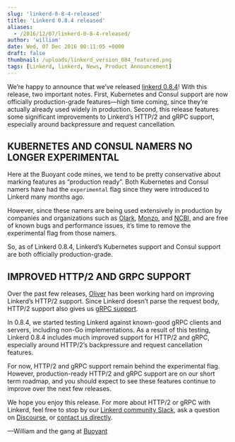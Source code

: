 ```yaml
---
slug: 'linkerd-0-8-4-released'
title: 'Linkerd 0.8.4 released'
aliases:
  - /2016/12/07/linkerd-0-8-4-released/
author: 'william'
date: Wed, 07 Dec 2016 00:11:05 +0000
draft: false
thumbnail: /uploads/linkerd_version_084_featured.png
tags: [Linkerd, linkerd, News, Product Announcement]
---
```


We’re happy to announce that we’ve released [linkerd 0.8.4](http://github.com/linkerd/linkerd/releases/tag/0.8.4)! With this release, two important notes. First, Kubernetes and Consul support are now officially production-grade features—high time coming, since they’re actually already used widely in production. Second, this release features some significant improvements to Linkerd’s HTTP/2 and gRPC support, especially around backpressure and request cancellation.

## KUBERNETES AND CONSUL NAMERS NO LONGER EXPERIMENTAL

Here at the Buoyant code mines, we tend to be pretty conservative about marking features as “production ready”. Both Kubernetes and Consul namers have had the `experimental` flag since they were introduced to Linkerd many months ago.

However, since these namers are being used extensively in production by companies and organizations such as [Olark](http://olark.com/), [Monzo](http://monzo.com/), and [NCBI](https://www.ncbi.nlm.nih.gov/), and are free of known bugs and performance issues, it’s time to remove the experimental flag from those namers.

So, as of Linkerd 0.8.4, Linkerd’s Kubernetes support and Consul support are both officially production-grade.

## IMPROVED HTTP/2 AND GRPC SUPPORT

Over the past few releases, [Oliver](https://twitter.com/olix0r) has been working hard on improving Linkerd’s HTTP/2 support. Since Linkerd doesn’t parse the request body, HTTP/2 support also gives us [gRPC support](https://linkerd.io/features/grpc/).

In 0.8.4, we started testing Linkerd against known-good gRPC clients and servers, including non-Go implementations. As a result of this testing, Linkerd 0.8.4 includes much improved support for HTTP/2 and gRPC, especially around HTTP/2’s backpressure and request cancellation features.

For now, HTTP/2 and gRPC support remain behind the experimental flag. However, production-ready HTTP/2 and gRPC support are on our short term roadmap, and you should expect to see these features continue to improve over the next few releases.

We hope you enjoy this release. For more about HTTP/2 or gRPC with Linkerd, feel free to stop by our [Linkerd community Slack](http://slack.linkerd.io/), ask a question on [Discourse](https://discourse.linkerd.io), or [contact us directly](https://linkerd.io/overview/help/).

—William and the gang at [Buoyant](https://buoyant.io/)
